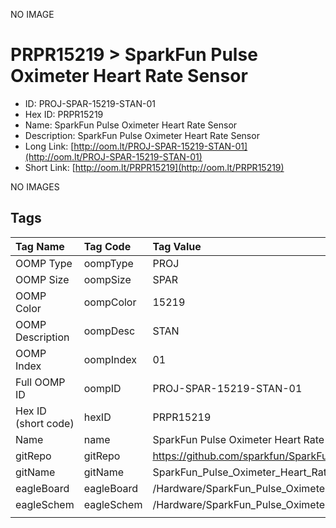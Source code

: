 


  
NO IMAGE  
# PRPR15219 > SparkFun Pulse Oximeter Heart Rate Sensor

- ID: PROJ-SPAR-15219-STAN-01
- Hex ID: PRPR15219
- Name: SparkFun Pulse Oximeter Heart Rate Sensor
- Description: SparkFun Pulse Oximeter Heart Rate Sensor
- Long Link: [http://oom.lt/PROJ-SPAR-15219-STAN-01](http://oom.lt/PROJ-SPAR-15219-STAN-01)
- Short Link: [http://oom.lt/PRPR15219](http://oom.lt/PRPR15219)
  
NO IMAGES  
## Tags
  

|Tag Name|Tag Code|Tag Value|
| :--- | :--- | :--- |
|OOMP Type|oompType|PROJ|
|OOMP Size|oompSize|SPAR|
|OOMP Color|oompColor|15219|
|OOMP Description|oompDesc|STAN|
|OOMP Index|oompIndex|01|
|Full OOMP ID|oompID|PROJ-SPAR-15219-STAN-01|
|Hex ID (short code)|hexID|PRPR15219|
|Name|name|SparkFun Pulse Oximeter Heart Rate Sensor|
|gitRepo|gitRepo|https://github.com/sparkfun/SparkFun_Pulse_Oximeter_Heart_Rate_Sensor|
|gitName|gitName|SparkFun_Pulse_Oximeter_Heart_Rate_Sensor|
|eagleBoard|eagleBoard|/Hardware/SparkFun_Pulse_Oximeter_Heart-Rate_Sensor.brd|
|eagleSchem|eagleSchem|/Hardware/SparkFun_Pulse_Oximeter_Heart-Rate_Sensor.sch|
||||
